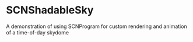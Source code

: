 # SCNShadableSky
A demonstration of using SCNProgram for custom rendering and animation of a time-of-day skydome
